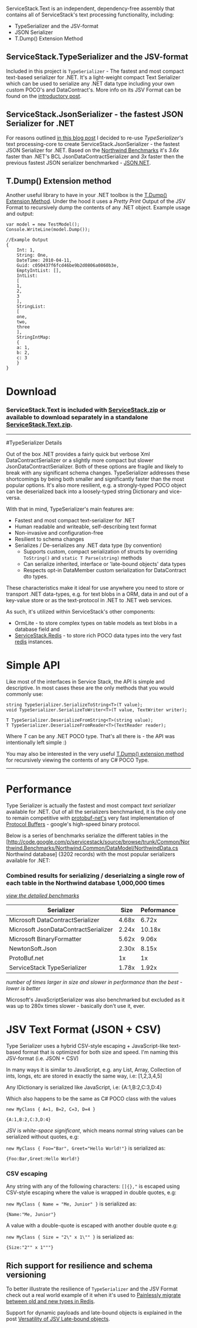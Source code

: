 ServiceStack.Text is an independent, dependency-free assembly that contains all of ServiceStack's text processing functionality, including:

 * TypeSerializer and the JSV-format
 * JSON Serializer
 * T.Dump() Extension Method

## ServiceStack.TypeSerializer and the JSV-format
Included in this project is `TypeSerializer` - The fastest and most compact text-based serializer for .NET. It's a light-weight compact Text Serializer which can be used to serialize any .NET data type including your own custom POCO's and DataContract's. More info on its JSV Format can be found on the [introductory post](http://www.servicestack.net/mythz_blog/?p=176).

## ServiceStack.JsonSerializer - the fastest JSON Serializer for .NET
For reasons outlined [in this blog post](http://www.servicestack.net/mythz_blog/?p=344) I decided to re-use *TypeSerializer's* text processing-core to create ServiceStack.JsonSerializer - the fastest JSON Serializer for .NET. 
Based on the [Northwind Benchmarks](http://www.servicestack.net/benchmarks/NorthwindDatabaseRowsSerialization.100000-times.2010-08-17.html) it's *3.6x* faster than .NET's BCL JsonDataContractSerializer and *3x* faster then the previous fastest JSON serializer benchmarked - [JSON.NET](http://json.codeplex.com/).

## T.Dump() Extension method
Another useful library to have in your .NET toolbox is the [T.Dump() Extension Method](http://www.servicestack.net/mythz_blog/?p=202). Under the hood it uses a *Pretty Print* Output of the JSV Format to recursively dump the contents of any .NET object. Example usage and output: 

	var model = new TestModel();
	Console.WriteLine(model.Dump());

	//Example Output
	{
	    Int: 1,
	    String: One,
	    DateTime: 2010-04-11,
	    Guid: c050437f6fcd46be9b2d0806a0860b3e,
	    EmptyIntList: [],
	    IntList:
	    [
		1,
		2,
		3
	    ],
	    StringList:
	    [
		one,
		two,
		three
	    ],
	    StringIntMap:
	    {
		a: 1,
		b: 2,
		c: 3
	    }
	}


# Download
### ServiceStack.Text is included with [ServiceStack.zip](https://github.com/downloads/mythz/ServiceStack/ServiceStack.zip) or available to download separately in a standalone [ServiceStack.Text.zip](https://github.com/downloads/mythz/ServiceStack.Text/ServiceStack.Text.zip). ###

<hr />

#TypeSerializer Details

Out of the box .NET provides a fairly quick but verbose Xml DataContractSerializer or a slightly more compact but slower JsonDataContractSerializer. 
Both of these options are fragile and likely to break with any significant schema changes. 
TypeSerializer addresses these shortcomings by being both smaller and significantly faster than the most popular options. 
It's also more resilient, e.g. a strongly-typed POCO object can be deserialized back into a loosely-typed string Dictionary and vice-versa.

With that in mind, TypeSerializer's main features are:

 - Fastest and most compact text-serializer for .NET
 - Human readable and writeable, self-describing text format
 - Non-invasive and configuration-free
 - Resilient to schema changes
 - Serializes / De-serializes any .NET data type (by convention)
   + Supports custom, compact serialization of structs by overriding `ToString()` and `static T Parse(string)` methods
   + Can serialize inherited, interface or 'late-bound objects' data types
   + Respects opt-in DataMember custom serialization for DataContract dto types.

These characteristics make it ideal for use anywhere you need to store or transport .NET data-types, e.g. for text blobs in a ORM, data in and out of a key-value store or as the text-protocol in .NET to .NET web services.  
 
As such, it's utilized within ServiceStack's other components:
 - OrmLite - to store complex types on table models as text blobs in a database field and
 - [ServiceStack.Redis](https://github.com/mythz/ServiceStack.Redis) - to store rich POCO data types into the very fast [redis](http://code.google.com/p/redis) instances.

# Simple API

Like most of the interfaces in Service Stack, the API is simple and descriptive. In most cases these are the only methods that you would commonly use:

	string TypeSerializer.SerializeToString<T>(T value);
	void TypeSerializer.SerializeToWriter<T>(T value, TextWriter writer);

	T TypeSerializer.DeserializeFromString<T>(string value);
	T TypeSerializer.DeserializeFromReader<T>(TextReader reader);

Where *T* can be any .NET POCO type. That's all there is - the API was intentionally left simple :)

You may also be interested in the very useful [T.Dump() extension method](http://www.servicestack.net/mythz_blog/?p=202) for recursively viewing the contents of any C# POCO Type.

---

# Performance
Type Serializer is actually the fastest and most compact *text serializer* available for .NET. 
Out of all the serializers benchmarked, it is the only one to remain competitive with [protobuf-net's](http://code.google.com/p/protobuf-net/) very fast implementation of [Protocol Buffers](http://code.google.com/apis/protocolbuffers/) - google's high-speed binary protocol.

Below is a series of benchmarks serialize the different tables in the [http://code.google.com/p/servicestack/source/browse/trunk/Common/Northwind.Benchmarks/Northwind.Common/DataModel/NorthwindData.cs Northwind database] (3202 records) with the most popular serializers available for .NET:

### Combined results for serializing / deserialzing a single row of each table in the Northwind database 1,000,000 times
_[view the detailed benchmarks](http://www.servicestack.net/benchmarks/NorthwindDatabaseRowsSerialization.1000000-times.2010-02-06.html)_

<table>
<thead>
<tr>
<th>Serializer</th>
<th>Size</th>
<th>Peformance</th>
</tr>
</thead>
<tbody>
<tr><td>Microsoft DataContractSerializer</td><td>4.68x</td><td>6.72x</td></tr>
<tr><td>Microsoft JsonDataContractSerializer</td><td>2.24x</td><td>10.18x</td></tr>
<tr><td>Microsoft BinaryFormatter</td><td>5.62x</td><td>9.06x</td></tr>
<tr><td>NewtonSoft.Json</td><td>2.30x</td><td>8.15x</td></tr>
<tr><td>ProtoBuf.net</td><td>1x</td><td>1x</td></tr>
<tr><td>ServiceStack TypeSerializer</td><td>1.78x</td><td>1.92x</td></tr>
</tbody>
</table>

_number of times larger in size and slower in performance than the best - lower is better_

Microsoft's JavaScriptSerializer was also benchmarked but excluded as it was up to 280x times slower - basically don't use it, ever. 


# JSV Text Format (JSON + CSV)

Type Serializer uses a hybrid CSV-style escaping + JavaScript-like text-based format that is optimized for both size and speed. I'm naming this JSV-format (i.e. JSON + CSV) 

In many ways it is similar to JavaScript, e.g. any List, Array, Collection of ints, longs, etc are stored in exactly the same way, i.e:
	[1,2,3,4,5]

Any IDictionary is serialized like JavaScript, i.e:
	{A:1,B:2,C:3,D:4}

Which also happens to be the same as C# POCO class with the values 

`new MyClass { A=1, B=2, C=3, D=4 }`

	{A:1,B:2,C:3,D:4}

JSV is *white-space significant*, which means normal string values can be serialized without quotes, e.g: 

`new MyClass { Foo="Bar", Greet="Hello World!"}` is serialized as:

	{Foo:Bar,Greet:Hello World!}


### CSV escaping

Any string with any of the following characters: `[]{},"`
is escaped using CSV-style escaping where the value is wrapped in double quotes, e.g:

`new MyClass { Name = "Me, Junior" }` is serialized as:
	
	{Name:"Me, Junior"}

A value with a double-quote is escaped with another double quote e.g:

`new MyClass { Size = "2\" x 1\"" }` is serialized as:

	{Size:"2"" x 1"""}


## Rich support for resilience and schema versioning
To better illustrate the resilience of `TypeSerializer` and the JSV Format check out a real world example of it when it's used to [Painlessly migrate between old and new types in Redis](https://github.com/mythz/ServiceStack.Redis/wiki/MigrationsUsingSchemalessNoSql). 

Support for dynamic payloads and late-bound objects is explained in the post [Versatility of JSV Late-bound objects](http://www.servicestack.net/mythz_blog/?p=314).
